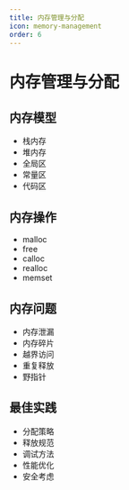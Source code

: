 ```yaml
---
title: 内存管理与分配
icon: memory-management
order: 6
---
```


# 内存管理与分配

## 内存模型
- 栈内存
- 堆内存
- 全局区
- 常量区
- 代码区

## 内存操作
- malloc
- free
- calloc
- realloc
- memset

## 内存问题
- 内存泄漏
- 内存碎片
- 越界访问
- 重复释放
- 野指针

## 最佳实践
- 分配策略
- 释放规范
- 调试方法
- 性能优化
- 安全考虑

